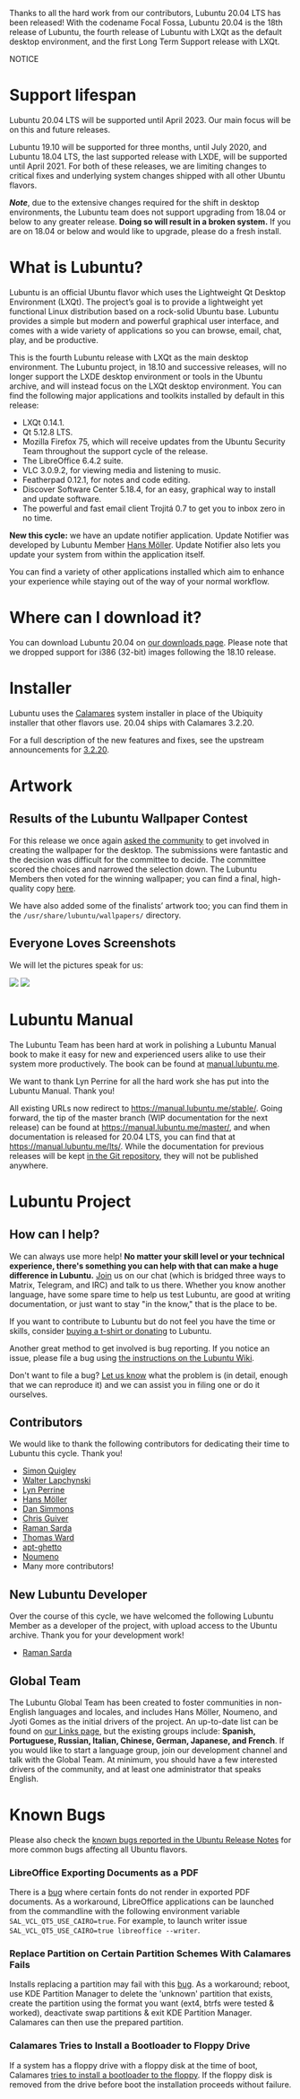 Thanks to all the hard work from our contributors, Lubuntu 20.04 LTS has been released! With the codename Focal Fossa, Lubuntu 20.04 is the 18th release of Lubuntu, the fourth release of Lubuntu with LXQt as the default desktop environment, and the first Long Term Support release with LXQt.

NOTICE

# Support lifespan

Lubuntu 20.04 LTS will be supported until April 2023. Our main focus will be on this and future releases.

Lubuntu 19.10 will be supported for three months, until July 2020, and Lubuntu 18.04 LTS, the last supported release with LXDE, will be supported until April 2021. For both of these releases, we are limiting changes to critical fixes and underlying system changes shipped with all other Ubuntu flavors.

***Note***, due to the extensive changes required for the shift in desktop environments, the Lubuntu team does not support upgrading from 18.04 or below to any greater release. **Doing so will result in a broken system.** If you are on 18.04 or below and would like to upgrade, please do a fresh install.

# What is Lubuntu?

Lubuntu is an official Ubuntu flavor which uses the Lightweight Qt Desktop Environment (LXQt). The project’s goal is to provide a lightweight yet functional Linux distribution based on a rock-solid Ubuntu base. Lubuntu provides a simple but modern and powerful graphical user interface, and comes with a wide variety of applications so you can browse, email, chat, play, and be productive.

This is the fourth Lubuntu release with LXQt as the main desktop environment. The Lubuntu project, in 18.10 and successive releases, will no longer support the LXDE desktop environment or tools in the Ubuntu archive, and will instead focus on the LXQt desktop environment. You can find the following major applications and toolkits installed by default in this release:

 * LXQt 0.14.1.
 * Qt 5.12.8 LTS.
 * Mozilla Firefox 75, which will receive updates from the Ubuntu Security Team throughout the support cycle of the release.
 * The LibreOffice 6.4.2 suite.
 * VLC 3.0.9.2, for viewing media and listening to music.
 * Featherpad 0.12.1, for notes and code editing.
 * Discover Software Center 5.18.4, for an easy, graphical way to install and update software.
 * The powerful and fast email client Trojitá 0.7 to get you to inbox zero in no time.

**New this cycle:** we have an update notifier application. Update Notifier was developed by Lubuntu Member [Hans Möller](https://twitter.com/hpmoller). Update Notifier also lets you update your system from within the application itself.

You can find a variety of other applications installed which aim to enhance your experience while staying out of the way of your normal workflow.

# Where can I download it?

You can download Lubuntu 20.04 on [our downloads page](https://lubuntu.me/downloads). Please note that we dropped support for i386 (32-bit) images following the 18.10 release.

# Installer

Lubuntu uses the [Calamares](https://calamares.io/) system installer in place of the Ubiquity installer that other flavors use. 20.04 ships with Calamares 3.2.20.

For a full description of the new features and fixes, see the upstream announcements for [3.2.20](https://calamares.io/calamares-3.2.20-is-out/).

# Artwork

## Results of the Lubuntu Wallpaper Contest

For this release we once again [asked the community](https://discourse.lubuntu.me/t/focal-fossa-20-04-lts-wallpaper-competition/566) to get involved in creating the wallpaper for the desktop. The submissions were fantastic and the decision was difficult for the committee to decide. The committee scored the choices and narrowed the selection down. The Lubuntu Members then voted for the winning wallpaper; you can find a final, high-quality copy [here](https://raw.githubusercontent.com/lubuntu-team/artwork/ubuntu/focal/src/usr/share/lubuntu/wallpapers/2004-lubuntu-wire-humming.png).

We have also added some of the finalists’ artwork too; you can find them in the `/usr/share/lubuntu/wallpapers/` directory.

## Everyone Loves Screenshots

We will let the pictures speak for us:

![](https://discourse.lubuntu.me/uploads/default/original/1X/16114c085df037446a28b6a7d1f8ef811b0fc73b.jpeg)
![](https://discourse.lubuntu.me/uploads/default/original/1X/832db5e8ba197b81fe5a63dbaa654c04ed4c256f.png)

# Lubuntu Manual

The Lubuntu Team has been hard at work in polishing a Lubuntu Manual book to make it easy for new and experienced users alike to use their system more productively. The book can be found at [manual.lubuntu.me](https://manual.lubuntu.me/).

We want to thank Lyn Perrine for all the hard work she has put into the Lubuntu Manual. Thank you!

All existing URLs now redirect to https://manual.lubuntu.me/stable/. Going forward, the tip of the master branch (WIP documentation for the next release) can be found at https://manual.lubuntu.me/master/, and when documentation is released for 20.04 LTS, you can find that at https://manual.lubuntu.me/lts/. While the documentation for previous releases will be kept [in the Git repository](https://phab.lubuntu.me/source/manual/), they will not be published anywhere.

# Lubuntu Project

## How can I help?

We can always use more help! **No matter your skill level or your technical experience, there's something you can help with that can make a huge difference in Lubuntu.** [Join](https://lubuntu.me/links/) us on our chat (which is bridged three ways to Matrix, Telegram, and IRC) and talk to us there. Whether you know another language, have some spare time to help us test Lubuntu, are good at writing documentation, or just want to stay "in the know," that is the place to be.

If you want to contribute to Lubuntu but do not feel you have the time or skills, consider [buying a t-shirt or donating](https://lubuntu.me/donate/) to Lubuntu.

Another great method to get involved is bug reporting. If you notice an issue, please file a bug using [the instructions on the Lubuntu Wiki](https://phab.lubuntu.me/w/bugs/).

Don't want to file a bug? [Let us know](https://lubuntu.me/links/) what the problem is (in detail, enough that we can reproduce it) and we can assist you in filing one or do it ourselves.

## Contributors

We would like to thank the following contributors for dedicating their time to Lubuntu this cycle. Thank you!

 * [Simon Quigley](https://twitter.com/tsimonquigley2)
 * [Walter Lapchynski](https://polka.bike)
 * [Lyn Perrine](https://phab.lubuntu.me/p/lynorian/)
 * [Hans Möller](https://twitter.com/hpmoller)
 * [Dan Simmons](https://mastodon.technology/@kc2bez)
 * [Chris Guiver](https://launchpad.net/~guiverc)
 * [Raman Sarda](https://theloudspeaker.home.blog/)
 * [Thomas Ward](https://launchpad.net/~teward)
 * [apt-ghetto](https://launchpad.net/~apt-ghetto)
 * [Noumeno](https://launchpad.net/~noumeno)
 * Many more contributors!

## New Lubuntu Developer

Over the course of this cycle, we have welcomed the following Lubuntu Member as a developer of the project, with upload access to the Ubuntu archive. Thank you for your development work!

 * [Raman Sarda](https://launchpad.net/~theloudspeaker)

## Global Team

The Lubuntu Global Team has been created to foster communities in non-English languages and locales, and includes Hans Möller, Noumeno, and Jyoti Gomes as the initial drivers of the project. An up-to-date list can be found on [our Links page](https://lubuntu.me/links/), but the existing groups include: **Spanish, Portuguese, Russian, Italian, Chinese, German, Japanese, and French**. If you would like to start a language group, join our development channel and talk with the Global Team. At minimum, you should have a few interested drivers of the community, and at least one administrator that speaks English.

# Known Bugs

Please also check the [known bugs reported in the Ubuntu Release Notes](https://wiki.ubuntu.com/FocalFossa/ReleaseNotes#Known_issues) for more common bugs affecting all Ubuntu flavors.

### LibreOffice Exporting Documents as a PDF
There is a [bug](https://bugs.documentfoundation.org/show_bug.cgi?id=125234#c11) where certain fonts do not render in exported PDF documents. As a workaround, LibreOffice applications can be launched from the commandline with the following environment variable `SAL_VCL_QT5_USE_CAIRO=true`. For example, to launch writer issue `SAL_VCL_QT5_USE_CAIRO=true libreoffice --writer`.

### Replace Partition on Certain Partition Schemes With Calamares Fails
Installs replacing a partition may fail with this [bug](https://bugs.launchpad.net/ubuntu/+source/calamares/+bug/1864787). As a workaround; reboot, use KDE Partition Manager to delete the 'unknown' partition that exists, create the partition using the format you want (ext4, btrfs were tested & worked), deactivate swap partitions & exit KDE Partition Manager. Calamares can then use the prepared partition.

### Calamares Tries to Install a Bootloader to Floppy Drive
If a system has a floppy drive with a floppy disk at the time of boot, Calamares [tries to install a bootloader to the floppy](https://bugs.launchpad.net/ubuntu/+source/calamares/+bug/1873128). If the floppy disk is removed from the drive before boot the installation proceeds without failure.
